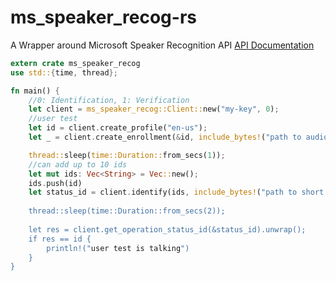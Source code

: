 # ms_speaker_recog-rs

A Wrapper around Microsoft Speaker Recognition API
[API Documentation](https://dev.projectoxford.ai/docs/services/563309b6778daf02acc0a508/operations/5645c3271984551c84ec6797)

```rust
extern crate ms_speaker_recog
use std::{time, thread};

fn main() {
	//0: Identification, 1: Verification
	let client = ms_speaker_recog::Client::new("my-key", 0);
	//user test
	let id = client.create_profile("en-us");
	let _ = client.create_enrollment(&id, include_bytes!("path to audio file"), false).unwrap();

	thread::sleep(time::Duration::from_secs(1));
	//can add up to 10 ids
	let mut ids: Vec<String> = Vec::new();
	ids.push(id)
	let status_id = client.identify(ids, include_bytes!("path to short audio file), false).unwrap();
	
	thread::sleep(time::Duration::from_secs(2));
	
	let res = client.get_operation_status_id(&status_id).unwrap();
	if res == id {
		println!("user test is talking")
	}
}
```
